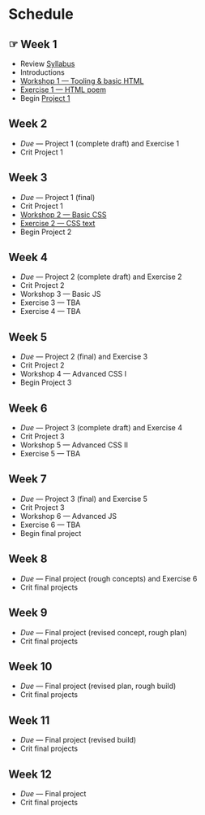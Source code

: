 # Schedule

## ☞ Week 1

- Review [Syllabus](Syllabus.md)
- Introductions
- [Workshop 1 — Tooling & basic HTML](Workshop1.md)
- [Exercise 1 — HTML poem](Exercise1.md)
- Begin [Project 1](Project1.md)

## Week 2

- _Due_ — Project 1 (complete draft) and Exercise 1
- Crit Project 1

## Week 3

- _Due_ — Project 1 (final)
- Crit Project 1
- [Workshop 2 — Basic CSS](Workshop2.md)
- [Exercise 2 — CSS text](Exercise2.md)
- Begin Project 2

## Week 4

- _Due_ — Project 2 (complete draft) and Exercise 2
- Crit Project 2
- Workshop 3 — Basic JS
- Exercise 3 — TBA
- Exercise 4 — TBA

## Week 5

- _Due_ — Project 2 (final) and Exercise 3
- Crit Project 2
- Workshop 4 — Advanced CSS I
- Begin Project 3

## Week 6

- _Due_ — Project 3 (complete draft) and Exercise 4
- Crit Project 3
- Workshop 5 — Advanced CSS II
- Exercise 5 — TBA

## Week 7

- _Due_ — Project 3 (final) and Exercise 5
- Crit Project 3
- Workshop 6 — Advanced JS
- Exercise 6 — TBA
- Begin final project

## Week 8

- _Due_ — Final project (rough concepts) and Exercise 6
- Crit final projects

## Week 9

- _Due_ — Final project (revised concept, rough plan)
- Crit final projects

## Week 10

- _Due_ — Final project (revised plan, rough build)
- Crit final projects

## Week 11

- _Due_ — Final project (revised build)
- Crit final projects

## Week 12

- _Due_ — Final project
- Crit final projects